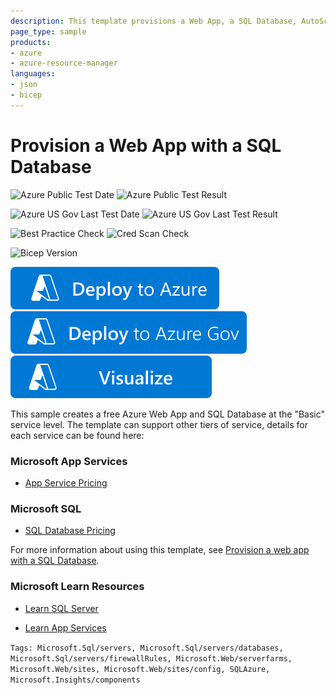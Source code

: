 ```yaml
---
description: This template provisions a Web App, a SQL Database, AutoScale settings, Alert rules, and App Insights. It configures a connection string in the web app for the database.
page_type: sample
products:
- azure
- azure-resource-manager
languages:
- json
- bicep
---
```

# Provision a Web App with a SQL Database

![Azure Public Test Date](https://azurequickstartsservice.blob.core.windows.net/badges/quickstarts/microsoft.web/web-app-sql-database/PublicLastTestDate.svg)
![Azure Public Test Result](https://azurequickstartsservice.blob.core.windows.net/badges/quickstarts/microsoft.web/web-app-sql-database/PublicDeployment.svg)

![Azure US Gov Last Test Date](https://azurequickstartsservice.blob.core.windows.net/badges/quickstarts/microsoft.web/web-app-sql-database/FairfaxLastTestDate.svg)
![Azure US Gov Last Test Result](https://azurequickstartsservice.blob.core.windows.net/badges/quickstarts/microsoft.web/web-app-sql-database/FairfaxDeployment.svg)

![Best Practice Check](https://azurequickstartsservice.blob.core.windows.net/badges/quickstarts/microsoft.web/web-app-sql-database/BestPracticeResult.svg)
![Cred Scan Check](https://azurequickstartsservice.blob.core.windows.net/badges/quickstarts/microsoft.web/web-app-sql-database/CredScanResult.svg)

![Bicep Version](https://azurequickstartsservice.blob.core.windows.net/badges/quickstarts/microsoft.web/web-app-sql-database/BicepVersion.svg)

[![Deploy To Azure](https://raw.githubusercontent.com/Azure/azure-quickstart-templates/master/1-CONTRIBUTION-GUIDE/images/deploytoazure.svg?sanitize=true)](https://portal.azure.com/#create/Microsoft.Template/uri/https%3A%2F%2Fraw.githubusercontent.com%2FAzure%2Fazure-quickstart-templates%2Fmaster%2Fquickstarts%2Fmicrosoft.web%2Fweb-app-sql-database%2Fazuredeploy.json)
[![Deploy To Azure US Gov](https://raw.githubusercontent.com/Azure/azure-quickstart-templates/master/1-CONTRIBUTION-GUIDE/images/deploytoazuregov.svg?sanitize=true)](https://portal.azure.us/#create/Microsoft.Template/uri/https%3A%2F%2Fraw.githubusercontent.com%2FAzure%2Fazure-quickstart-templates%2Fmaster%2Fquickstarts%2Fmicrosoft.web%2Fweb-app-sql-database%2Fazuredeploy.json)
[![Visualize](https://raw.githubusercontent.com/Azure/azure-quickstart-templates/master/1-CONTRIBUTION-GUIDE/images/visualizebutton.svg?sanitize=true)](http://armviz.io/#/?load=https%3A%2F%2Fraw.githubusercontent.com%2FAzure%2Fazure-quickstart-templates%2Fmaster%2Fquickstarts%2Fmicrosoft.web%2Fweb-app-sql-database%2Fazuredeploy.json)

This sample creates a free Azure Web App and SQL Database at the "Basic" service level.  The template can support other tiers of service, details for each service can be found here:

### Microsoft App Services

- [App Service Pricing](https://azure.microsoft.com/pricing/details/app-service/)

### Microsoft SQL

- [SQL Database Pricing](https://azure.microsoft.com/pricing/details/sql-database/)

For more information about using this template, see [Provision a web app with a SQL Database](https://azure.microsoft.com/documentation/articles/app-service-web-arm-with-sql-database-provision/).

### Microsoft Learn Resources

- [Learn SQL Server](https://docs.microsoft.com/learn/browse/?term=SQL)

- [Learn App Services](https://docs.microsoft.com/learn/browse/?term=web%20app)

`Tags: Microsoft.Sql/servers, Microsoft.Sql/servers/databases, Microsoft.Sql/servers/firewallRules, Microsoft.Web/serverfarms, Microsoft.Web/sites, Microsoft.Web/sites/config, SQLAzure, Microsoft.Insights/components`
